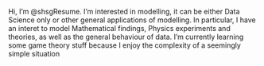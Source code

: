 Hi, I’m @shsgResume. I’m interested in modelling, it can be either Data Science only or other general applications of modelling. In particular, I have an interet to model Mathematical findings, Physics experiments and theories, as well as the general behaviour of data. I’m currently learning some game theory stuff because I enjoy the complexity of a seemingly simple situation


<!---
shsgResume/shsgResume is a ✨ special ✨ repository because its `README.md` (this file) appears on your GitHub profile.
You can click the Preview link to take a look at your changes.
--->
